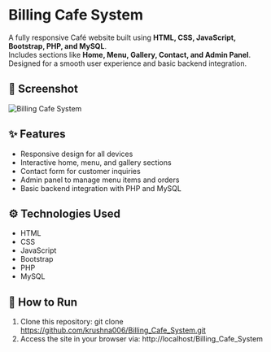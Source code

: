 # Billing Cafe System

A fully responsive Café website built using **HTML, CSS, JavaScript, Bootstrap, PHP, and MySQL**.  
Includes sections like **Home, Menu, Gallery, Contact, and Admin Panel**.  
Designed for a smooth user experience and basic backend integration.

## 📸 Screenshot
![Billing Cafe System](screenshot.png)

## ✨ Features
- Responsive design for all devices
- Interactive home, menu, and gallery sections
- Contact form for customer inquiries
- Admin panel to manage menu items and orders
- Basic backend integration with PHP and MySQL

## ⚙️ Technologies Used
- HTML  
- CSS  
- JavaScript  
- Bootstrap  
- PHP  
- MySQL

## 🚀 How to Run
1. Clone this repository:
    git clone https://github.com/krushna006/Billing_Cafe_System.git
2. Access the site in your browser via:
   http://localhost/Billing_Cafe_System

